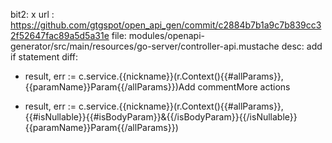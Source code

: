 bit2: x
url : https://github.com/gtgspot/open_api_gen/commit/c2884b7b1a9c7b839cc32f52647fac89a5d5a31e
file: modules/openapi-generator/src/main/resources/go-server/controller-api.mustache
desc: add if statement
diff: 
- result, err := c.service.{{nickname}}(r.Context(){{#allParams}}, {{paramName}}Param{{/allParams}})Add commentMore actions
+	result, err := c.service.{{nickname}}(r.Context(){{#allParams}}, {{#isNullable}}{{#isBodyParam}}&{{/isBodyParam}}{{/isNullable}}{{paramName}}Param{{/allParams}})